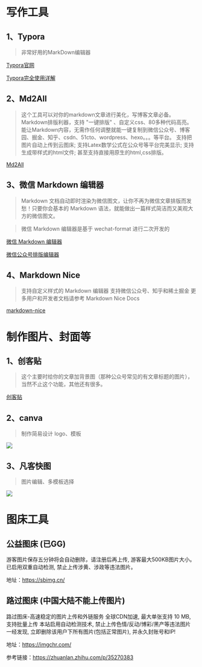 # 写作工具
## 1、Typora

> 非常好用的MarkDown编辑器

[Typora官网](https://www.typora.io/)

[Typora完全使用详解](https://sspai.com/post/54912)

## 2、Md2All

> 这个工具可以对你的markdown文章进行美化，写博客文章必备。
> Markdown排版利器，支持 "一键排版" 、自定义css、80多种代码高亮。
> 能让Markdown内容，无需作任何调整就能一键复制到微信公众号、博客园、掘金、知乎、csdn、51cto、wordpress、hexo。。。等平台。
> 支持把图片自动上传到云图床;
> 支持Latex数学公式在公众号等平台完美显示;
> 支持生成带样式的html文件;
> 甚至支持直接用原生的html,css排版。

[Md2All](https://md.bicido.com/)

## 3、微信 Markdown 编辑器

> Markdown 文档自动即时渲染为微信图文，让你不再为微信文章排版而发愁！只要你会基本的 Markdown 语法，就能做出一篇样式简洁而又美观大方的微信图文。

> 微信 Markdown 编辑器是基于 wechat-format 进行二次开发的

[微信 Markdown 编辑器](https://github.com/doocs/md)

[微信公众号排版编辑器](https://github.com/lyricat/wechat-format)

## 4、Markdown Nice

> 支持自定义样式的 Markdown 编辑器
> 支持微信公众号、知乎和稀土掘金
> 更多用户和开发者文档请参考 Markdown Nice Docs

[markdown-nice](https://github.com/mdnice/markdown-nice)


# 制作图片、封面等
## 1、创客贴

> 这个主要时给你的文章加背景图（那种公众号常见的有文章标题的图片），当然不止这个功能，其他还有很多。

[创客贴](https://www.chuangkit.com/)

## 2、canva

> 制作简易设计
> logo、模板

![](https://imgkr.cn-bj.ufileos.com/8bc5d650-461c-407d-ba56-d0fb674755df.png)

## 3、凡客快图

> 图片编辑、多模板选择

![](https://imgkr.cn-bj.ufileos.com/122c93cb-843e-4c3a-bd59-921759b2c084.png)

# 图床工具
## 公益图床 (已GG)
游客图片保存五分钟将会自动删除，请注册后再上传, 游客最大500KB图片大小。已启用双重自动检测, 禁止上传涉黄、涉政等违法图片。

地址：https://sbimg.cn/

## 路过图床 (中国大陆不能上传图片)
路过图床-高速稳定的图片上传和外链服务
全球CDN加速, 最大单张支持 10 MB, 支持批量上传
本站启用自动检测技术, 禁止上传色情/反动/博彩/黑产等违法图片
一经发现, 立即删除该用户下所有图片(包括正常图片), 并永久封账号和IP!

地址：https://imgchr.com/

参考链接：https://zhuanlan.zhihu.com/p/35270383